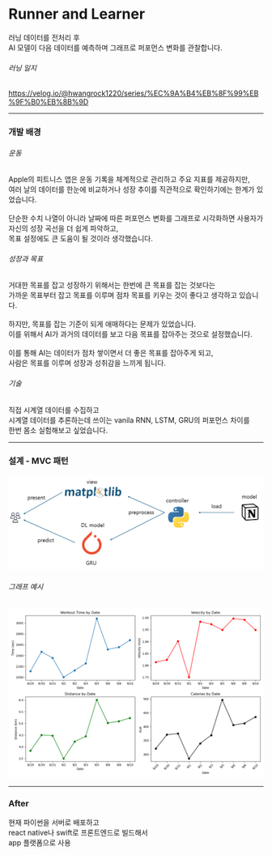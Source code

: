 # Runner and Learner
러닝 데이터를 전처리 후  
AI 모델이 다음 데이터를 예측하며 그래프로 퍼포먼스 변화를 관찰합니다.

###### 러닝 일지
https://velog.io/@hwangrock1220/series/%EC%9A%B4%EB%8F%99%EB%9F%B0%EB%8B%9D

---

### 개발 배경

###### 운동
Apple의 피트니스 앱은 운동 기록을 체계적으로 관리하고 주요 지표를 제공하지만,  
여러 날의 데이터를 한눈에 비교하거나 성장 추이를 직관적으로 확인하기에는 한계가 있었습니다.  
<br>
단순한 수치 나열이 아니라 날짜에 따른 퍼포먼스 변화를 그래프로 시각화하면
사용자가 자신의 성장 곡선을 더 쉽게 파악하고,  
목표 설정에도 큰 도움이 될 것이라 생각했습니다.

###### 성장과 목표
거대한 목표를 잡고 성장하기 위해서는 한번에 큰 목표를 잡는 것보다는  
가까운 목표부터 잡고 목표를 이루며 점차 목표를 키우는 것이 좋다고 생각하고 있습니다.  
<br>
하지만, 목표를 잡는 기준이 되게 애매하다는 문제가 있었습니다.  
이를 위해서 AI가 과거의 데이터를 보고 다음 목표를 잡아주는 것으로 설정했습니다.  
<br>
이를 통해 AI는 데이터가 점차 쌓이면서 더 좋은 목표를 잡아주게 되고,  
사람은 목표를 이루며 성장과 성취감을 느끼게 됩니다.

###### 기술
직접 시계열 데이터를 수집하고  
시계열 데이터를 추론하는데 쓰이는 vanila RNN, LSTM, GRU의 퍼포먼스 차이를  
한번 몸소 실험해보고 싶었습니다.

---

### 설계 - MVC 패턴
![](./presentation/design.png)

###### 그래프 예시
<img src="./presentation/example.png" width="900">

---

### After
현재 파이썬을 서버로 배포하고  
react native나 swift로 프론트엔드로 빌드해서  
app 플랫폼으로 사용